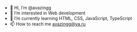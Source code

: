 - 👋 Hi, I’m @avazingg
- 👀 I’m interested in Web development
- 🌱 I’m currently learning HTML, CSS, JavaScript, TypeScript
- 📫 How to reach me avazingg@ya.ru

<!---
avazingg/avazingg is a ✨ special ✨ repository because its `README.md` (this file) appears on your GitHub profile.
You can click the Preview link to take a look at your changes.
--->
